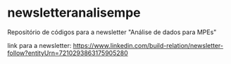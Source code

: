 # newsletteranalisempe
Repositório de códigos para a newsletter "Análise de dados para MPEs"

link para a newsletter: https://www.linkedin.com/build-relation/newsletter-follow?entityUrn=7210293863175905280
